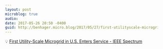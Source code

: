 ```yaml
---
layout: post
microblog: true
audio: 
date: 2017-05-26 20:50 -0400
guid: http://benhager.micro.blog/2017/05/27/first-utilityscale-microgrid.html
---
```

💡 [First Utility-Scale Microgrid in U.S. Enters Service - IEEE Spectrum](http://spectrum.ieee.org/energywise/energy/the-smarter-grid/first-utilityscale-microgrid-in-us-enters-service)
